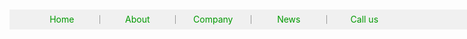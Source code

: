 <!DOCTYPE html>
<html lang="en">
<head>
	<meta charset="UTF-8">
	<title>Document</title>
	<style type="text/css">
	.box {
		line-height: 32px;
		background: #f1f1f1;
	}
	.box ul {
		width: 990px;
		height: 32px;
		background: #f0f0f0;
		margin: 50px auto;
	}
	.box ul li {
		list-style: none;
		line-height: 32px;
		float: left;
	}
	.box ul li a {
		color: #090;
		text-decoration: none;
		display: inline-block;
		width: 120px;
		height: 32px;
		line-height: 32px;
		text-align: center;
	}
	.box ul li a:hover {
		color: #fff;
		background: #090;
		text-decoration:underline;
	}
	.box .lin {
		width: 1px;
		height: 14px;
		margin-top: 9px;
		background: #999;
	}
	</style>
</head>
<body>
	<div class="box">
		<ul>
			<li><a href="javascript:void(0);">Home</a></li>
			<li class="lin"></li>
			<li><a href="javascript:void(0);">About</a></li>
			<li class="lin"></li>
			<li><a href="javascript:void(0);">Company</a></li>
			<li class="lin"></li>
			<li><a href="javascript:void(0);">News</a></li>
			<li class="lin"></li>
			<li><a href="javascript:void(0);">Call us</a></li>
		</ul>
	</div>
</body>
</html>
